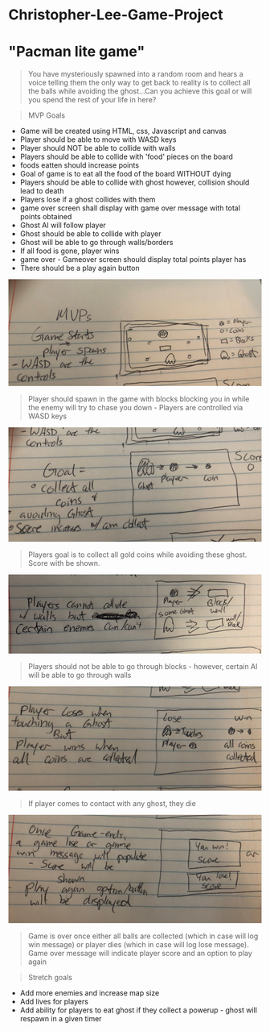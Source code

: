 # Christopher-Lee-Game-Project 
# "Pacman lite game" 
>You have mysteriously spawned into a random room and hears a voice telling them the only way to get back to reality is to collect all the balls while avoiding the ghost...Can you achieve this goal or will you spend the rest of your life in here?

>MVP Goals 
- Game will be created using HTML, css, Javascript and canvas 
- Player should be able to move with WASD keys
- Player should NOT be able to collide with walls 
- Players should be able to collide with 'food' pieces on the board
- foods eatten should increase points
- Goal of game is to eat all the food of the board WITHOUT dying
- Players should be able to collide with ghost however, collision should lead to death
- Players lose if a ghost collides with them 
- game over screen shall display with game over message with total points obtained 
- Ghost AI will follow player
- Ghost should be able to collide with player 
- Ghost will be able to go through walls/borders
- If all food is gone, player wins
- game over - Gameover screen should display total points player has
- There should be a play again button


![](images/IMG_1484.jpg)
>Player should spawn in the game with blocks blocking you in while the enemy will try to chase you down - Players are controlled via WASD keys 

![](images/IMG_1485.jpg)
>Players goal is to collect all  gold coins while avoiding these ghost. Score with be shown.

![](images/IMG_1486.jpg)
>Players should not be able to go through blocks - however, certain AI will be able to go through walls 

![](images/IMG_1487.jpg)
>If player comes to contact with any ghost, they die


![](images/IMG_1488.jpg)
>Game is over once either all balls are collected (which in case will log win message) or player dies (which in case will log lose message). Game over message will indicate player score and an option to play again


>Stretch goals 
- Add more enemies and increase map size
- Add lives for players
- Add ability for players to eat ghost if they collect a powerup - ghost will respawn in a given timer